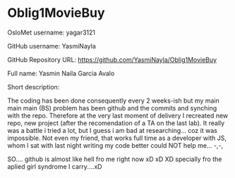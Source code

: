 # Oblig1MovieBuy

OsloMet username: yagar3121

GitHub username: YasmiNayla

GitHub Repository URL: https://github.com/YasmiNayla/Oblig1MovieBuy

Full name: Yasmin Naila Garcia Avalo

Short description:

The coding has been done consequently every 2 weeks-ish but my main main main (BS) problem has been github and the commits and synching with the repo. Therefore at the very last moment of delivery I recreated new repo, new project (after the recomendation of a TA on the last lab). It really was a battle i tried a lot, but I guess i am bad at researching... coz it was impossible. Not even my friend, that works full time as a developer with JS, whom I sat with last night writing my code better could NOT help me... -,-, 

SO.... github is almost like hell fro me right now xD xD XD specially fro the aplied girl syndrome I carry....xD 
